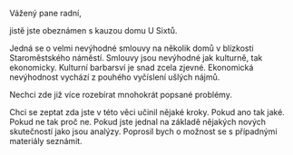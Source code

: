 Vážený pane radní,

jistě jste obeznámen s kauzou domu U Sixtů.

Jedná se o velmi nevýhodné smlouvy na několik domů v blízkosti Staroměstského náměstí.
Smlouvy jsou nevýhodné jak kulturně, tak ekonomicky. 
Kulturní barbarsví je snad zcela zjevné. Ekonomická nevýhodnost vychází z pouhého vyčíslení ušlých nájmů. 

Nechci zde již více rozebírat mnohokrát popsané problémy.
 
Chci se zeptat zda jste v této věci učinil nějaké kroky. 
Pokud ano tak jaké. Pokud ne tak proč ne.
Pokud jste jednal na základě nějakých nových skutečností jako jsou analýzy. 
Poprosil bych o možnost se s případnými materiály seznámit.

